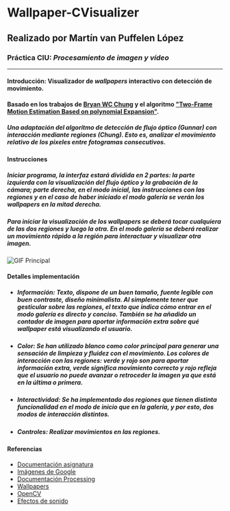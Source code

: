 # Wallpaper-CVisualizer
## Realizado por Martín van Puffelen López
### Práctica  CIU: *Procesamiento de imagen y vídeo*
___

#### Introducción: Visualizador de *wallpapers* interactivo con detección de movimiento.
#### Basado en los trabajos de [Bryan WC Chung](https://www.researchgate.net/publication/319307779_Pro_Processing_for_Images_and_Computer_Vision_with_OpenCV) y el algoritmo ["Two-Frame Motion Estimation Based on polynomial Expansion"](https://link.springer.com/chapter/10.1007/3-540-45103-X_50).
##### Una adaptación del algoritmo de detección de flujo óptico (Gunnar) con interacción mediante regiones (Chung). Esto es, analizar el movimiento relativo de los pixeles entre fotogramas consecutivos.


#### Instrucciones
##### Iniciar programa, la interfaz estará dividida en 2 partes: la parte izquierda con la visualización del flujo óptico y la grabación de la cámara; parte derecha, en el modo inicial, las instrucciones con las regiones y en el caso de haber iniciado el modo *galería* se verán los wallpapers en la mitad derecha. 
##### Para iniciar la visualización de los wallpapers se deberá tocar cualquiera de las dos regiones y luego la otra. En el modo *galería* se deberá realizar un movimiento rápido a la región para interactuar y visualizar otra imagen.


![GIF Principal](https://github.com/martinvplopez/Sitycleta-Evolution-CIU/blob/main/interface.gif)

#### Detalles implementación
- ##### **Información**: *Texto*, dispone de un buen tamaño, fuente legible con buen contraste, diseño minimalista. Al simplemente tener que gesticular sobre las regiones, el texto que indica cómo entrar en el modo *galería* es directo y conciso. También se ha añadido un *contador* de imagen para aportar información extra sobre qué wallpaper está visualizando el usuario.
- ##### **Color**: Se han utilizado blanco como color principal para generar una sensación de limpieza y fluidez con el movimiento. Los colores de interacción con las regiones: verde y rojo son para aportar información extra, verde significa movimiento correcto y rojo refleja que el usuario no puede avanzar o retroceder la imagen ya que está en la última o primera.
- ##### **Interactividad**: Se ha implementado dos regiones que tienen distinta funcionalidad en el modo de inicio que en la *galería*, y por esto, dos modos de interacción distintos. 
- ##### **Controles**: Realizar movimientos en las regiones.

#### Referencias
- [Documentación asignatura](https://github.com/otsedom/otsedom.github.io/blob/main/CIU/P6/README.md)
- [Imágenes de Google](https://www.google.com/imghp?hl=EN)
- [Documentación Processing](https://processing.org/reference)
- [Wallpapers](https://www.wallpapersafari.com)
- [OpenCV](https://docs.opencv.org/3.4/dc/d6b/group__video__track.html)
- [Efectos de sonido](https://freesound.org/)
